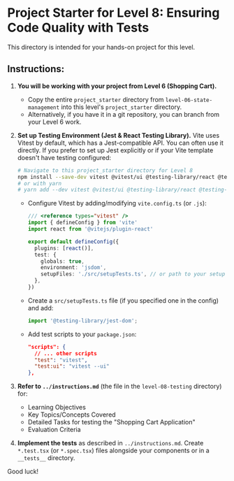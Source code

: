 # Project Starter for Level 8: Ensuring Code Quality with Tests

This directory is intended for your hands-on project for this level.

## Instructions:

1.  **You will be working with your project from Level 6 (Shopping Cart).**
    *   Copy the entire `project_starter` directory from `level-06-state-management` into this level's `project_starter` directory.
    *   Alternatively, if you have it in a git repository, you can branch from your Level 6 work.

2.  **Set up Testing Environment (Jest & React Testing Library).**
    Vite uses Vitest by default, which has a Jest-compatible API. You can often use it directly. If you prefer to set up Jest explicitly or if your Vite template doesn't have testing configured:
    ```bash
    # Navigate to this project_starter directory for Level 8
    npm install --save-dev vitest @vitest/ui @testing-library/react @testing-library/jest-dom @testing-library/user-event jsdom
    # or with yarn
    # yarn add --dev vitest @vitest/ui @testing-library/react @testing-library/jest-dom @testing-library/user-event jsdom
    ```
    *   Configure Vitest by adding/modifying `vite.config.ts` (or `.js`):
        ```typescript
        /// <reference types="vitest" />
        import { defineConfig } from 'vite'
        import react from '@vitejs/plugin-react'

        export default defineConfig({
          plugins: [react()],
          test: {
            globals: true,
            environment: 'jsdom',
            setupFiles: './src/setupTests.ts', // or path to your setup file
          },
        })
        ```
    *   Create a `src/setupTests.ts` file (if you specified one in the config) and add:
        ```typescript
        import '@testing-library/jest-dom';
        ```
    *   Add test scripts to your `package.json`:
        ```json
        "scripts": {
          // ... other scripts
          "test": "vitest",
          "test:ui": "vitest --ui"
        },
        ```

3.  **Refer to `../instructions.md`** (the file in the `level-08-testing` directory) for:
    *   Learning Objectives
    *   Key Topics/Concepts Covered
    *   Detailed Tasks for testing the "Shopping Cart Application"
    *   Evaluation Criteria

4.  **Implement the tests** as described in `../instructions.md`. Create `*.test.tsx` (or `*.spec.tsx`) files alongside your components or in a `__tests__` directory.

Good luck! 